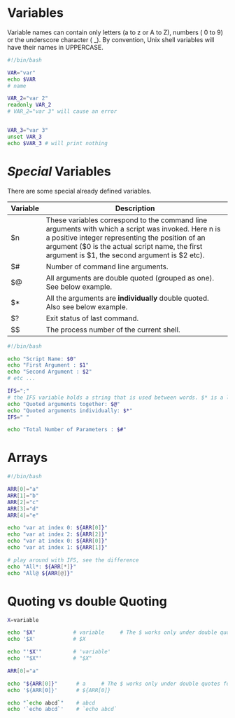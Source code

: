 # Variables

Variable names can contain only letters (a to z or A to Z), numbers ( 0 to 9) or the underscore character ( _).
By convention, Unix shell variables will have their names in UPPERCASE.
```bash
#!/bin/bash

VAR="var"
echo $VAR 
# name

VAR_2="var 2"
readonly VAR_2
# VAR_2="var 3" will cause an error


VAR_3="var 3"
unset VAR_3
echo $VAR_3 # will print nothing
```

# *Special* Variables

There are some special already defined variables.

| Variable | Description                                                                                                                                                                                                                                              | 
|----------|----------------------------------------------------------------------------------------------------------------------------------------------------------------------------------------------------------------------------------------------------------|
| $n       | These variables correspond to the command line arguments with which a script was invoked. Here n is a positive integer representing the position of an argument ($0 is the actual script name, the first argument is $1, the second argument is $2 etc). |
| $#       | Number of command line arguments.                                                                                                                                                                                                                        |
| $@       | All arguments are double quoted (grouped as one). See below example.                                                                                                                                                                                     |
| $*       | All the arguments are **individually** double quoted. Also see below example.                                                                                                                                                                            |
| $?       | Exit status of last command.                                                                                                                                                                                                                             |
| $$       | The process number of the current shell.                                                                                                                                                                                                                 |                                                                                                                                                                                                     |

```bash
#!/bin/bash

echo "Script Name: $0"
echo "First Argument : $1"
echo "Second Argument : $2"
# etc ...

IFS=";"
# the IFS variable holds a string that is used between words. $* is a list of words and $@ is a single word. We do this override to highlight the difference between them.
echo "Quoted arguments together: $@"
echo "Quoted arguments individually: $*"
IFS=" "

echo "Total Number of Parameters : $#"
```

# Arrays

```bash
#!/bin/bash

ARR[0]="a"
ARR[1]="b"
ARR[2]="c"
ARR[3]="d"
ARR[4]="e"

echo "var at index 0: ${ARR[0]}"
echo "var at index 2: ${ARR[2]}"
echo "var at index 0: ${ARR[0]}"
echo "var at index 1: ${ARR[1]}"

# play around with IFS, see the difference
echo "All*: ${ARR[*]}"
echo "All@ ${ARR[@]}"
```

# Quoting vs double Quoting
```bash
X=variable

echo "$X"            # variable     # The $ works only under double quotes
echo '$X'            # $X

echo "'$X'"          # 'variable'
echo '"$X"'          # "$X"

ARR[0]="a"

echo "${ARR[0]}"      # a     # The $ works only under double quotes for arrays also
echo '${ARR[0]}'      # ${ARR[0]}

echo "`echo abcd`"    # abcd
echo '`echo abcd`'    # `echo abcd`
```